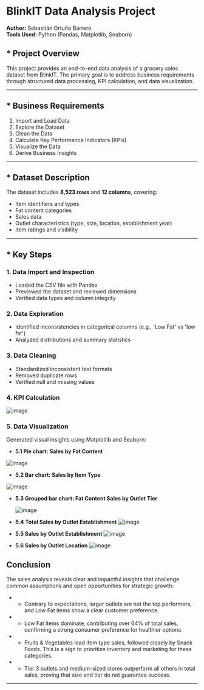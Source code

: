 # BlinkIT Data Analysis Project

**Author:** Sebastián Ortuño Barrero  
**Tools Used:** Python (Pandas, Matplotlib, Seaborn)

## * Project Overview

This project provides an end-to-end data analysis of a grocery sales dataset from BlinkIT. The primary goal is to address business requirements through structured data processing, KPI calculation, and data visualization.

---

## * Business Requirements

1. Import and Load Data  
2. Explore the Dataset  
3. Clean the Data  
4. Calculate Key Performance Indicators (KPIs)  
5. Visualize the Data  
6. Derive Business Insights

---

## * Dataset Description

The dataset includes **8,523 rows** and **12 columns**, covering:

- Item identifiers and types  
- Fat content categories  
- Sales data  
- Outlet characteristics (type, size, location, establishment year)  
- Item ratings and visibility

---

## * Key Steps

### 1. Data Import and Inspection

- Loaded the CSV file with Pandas  
- Previewed the dataset and reviewed dimensions  
- Verified data types and column integrity  

### 2. Data Exploration

- Identified inconsistencies in categorical columns (e.g., 'Low Fat' vs 'low fat')  
- Analyzed distributions and summary statistics

### 3. Data Cleaning

- Standardized inconsistent text formats  
- Removed duplicate rows  
- Verified null and missing values  

### 4. KPI Calculation

![image](https://github.com/user-attachments/assets/f3e7c2cc-970a-40dd-98fc-09d5a851a17e)


### 5. Data Visualization

Generated visual insights using Matplotlib and Seaborn:

- **5.1 Pie chart: Sales by Fat Content**
   
![image](https://github.com/user-attachments/assets/27eab138-8c11-40de-bd1a-acd525f1d8c4)

- **5.2 Bar chart: Sales by Item Type**
  
![image](https://github.com/user-attachments/assets/bea118d4-8346-4b54-bc99-3ab0349e17ec)

- **5.3 Grouped bar chart: Fat Content Sales by Outlet Tier**
  
  ![image](https://github.com/user-attachments/assets/14580986-3ce4-4ce0-9134-3631812c17d3)

- **5.4 Total Sales by Outlet Establishment**
![image](https://github.com/user-attachments/assets/c84e69ee-10ba-49a1-b565-d875d05dfdef)

- **5.5 Sales by Outlet Establishment**
  ![image](https://github.com/user-attachments/assets/ee2357be-5bfb-44c1-a682-4d0a7af6a190)
- **5.6 Sales by Outlet Location**
  ![image](https://github.com/user-attachments/assets/09108f12-6e59-46b8-b46b-031ab6972d68)


##  Conclusion

The sales analysis reveals clear and impactful insights that challenge common assumptions and open opportunities for strategic growth:
- * Contrary to expectations, larger outlets are not the top performers, and Low Fat items show a clear customer preference.
- * Low Fat items dominate, contributing over 64% of total sales, confirming a strong consumer preference for healthier options.
- * Fruits & Vegetables lead item type sales, followed closely by Snack Foods. This is a sign to prioritize inventory and marketing for these categories.
- * Tier 3 outlets and medium-sized stores outperform all others in total sales, proving that size and tier do not guarantee success.

---


